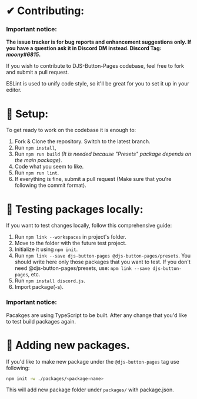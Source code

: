 # ✔ Contributing:
### **Important notice:**
**The issue tracker is for bug reports and enhancement suggestions only. If you have a question ask it in Discord DM instead. Discord Tag: _moony#6815_.**

If you wish to contribute to DJS-Button-Pages codebase, feel free to fork and submit a pull request.

ESLint is used to unify code style, so it'll be great for you to set it up in your editor.

# 💭 Setup:
To get ready to work on the codebase it is enough to:
1. Fork & Clone the repository. Switch to the latest branch.
2. Run `npm install`,
3. Run `npm run build` _(It is needed because "Presets" package depends on the main package)_.
4. Code what you seem to like.
5. Run `npm run lint`.
6. If everything is fine, submit a pull request (Make sure that you're following the commit format).

# 🧪 Testing packages locally:
If you want to test changes locally, follow this comprehensive guide:
1. Run `npm link --workspaces` in project's folder.
2. Move to the folder with the future test project.
3. Initialize it using `npm init`.
4. Run `npm link --save djs-button-pages @djs-button-pages/presets`. You should write here only those packages that you want to test. If you don't need @djs-button-pages/presets, use: `npm link --save djs-button-pages`, etc.
5. Run `npm install discord.js`.
6. Import package(-s).

### **Important notice:**
Pacakges are using TypeScript to be built. After any change that you'd like to test build packages again.

# 🔰 Adding new packages.
If you'd like to make new package under the `@djs-button-pages` tag use following:
```bash
npm init -w ./packages/<package-name>
```
This will add new package folder under `packages/` with package.json.